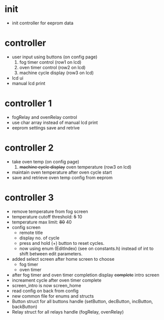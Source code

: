 # init
- init controller for eeprom data

# controller
- user input using buttons (on config page)
    1. fog timer control (row1 on lcd)
    2. oven timer control (row2 on lcd)
    3. machine cycle display (row3 on lcd)
- lcd ui
- manual lcd print

# controller 1
- fogRelay and ovenRelay control
- use char array instead of manual lcd print
- eeprom settings save and retrive

# controller 2
- take oven temp (on config page) 
    1. ~~machine cycle display~~ oven temperature (row3 on lcd) 
- maintain oven temperature after oven cycle start
- save and retrieve oven temp config from eeprom

# controller 3
- remove temperature from fog screen
- temperature cutoff threshold: ~~5~~ 10
- temperature max limit: ~~80~~ 40
- config screen
    - remote title
    - display no. of cycle
    - press and hold (+) button to reset cycles.
    - now using enum (EditIndex) (see on constants.h) instead of int to shift between edit parameters.
- added select screen after home screen to choose
    - fog timer
    - oven timer
- after fog timer and oven timer completion display ~~complete~~ intro screen
- increament cycle after oven timer complete
- screen_intro is now screen_home
- read config on back from config
- new common file for enums and structs
- Button struct for all buttons handle (setButton, decButton, incButton, backButton)
- Relay struct for all relays handle (fogRelay, ovenRelay)
